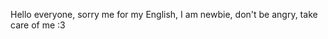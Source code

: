 Hello everyone, sorry me for my English, I am newbie, don't be angry, take care of me :3

<!---
SAGATHx/SAGATHx is a ✨ special ✨ repository because its `README.md` (this file) appears on your GitHub profile.
You can click the Preview link to take a look at your changes.
--->
